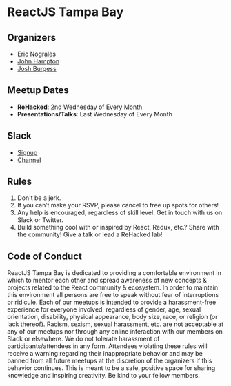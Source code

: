 # ReactJS Tampa Bay

## Organizers

* [Eric Nograles](github.com/ericnograles)
* [John Hampton](github.com/johnrhampton)
* [Josh Burgess](github.com/joshburgess)

## Meetup Dates

* **ReHacked**: 2nd Wednesday of Every Month 
* **Presentations/Talks**: Last Wednesday of Every Month

## Slack
* [Signup](reactjstampabay-slack.heroku.com)
* [Channel](reactjstampabay.slack.com)

## Rules

1. Don't be a jerk.
2. If you can’t make your RSVP, please cancel to free up spots for others!
3. Any help is encouraged, regardless of skill level. Get in touch with us on Slack or Twitter.
4. Build something cool with or inspired by React, Redux, etc.? Share with the community! Give a talk or lead a ReHacked lab!

## Code of Conduct

ReactJS Tampa Bay is dedicated to providing a comfortable environment in which to mentor each other and spread awareness of new concepts & projects related to the React community & ecosystem. In order to maintain this environment all persons are free to speak without fear of interruptions or ridicule. Each of our meetups is intended to provide a harassment-free experience for everyone involved, regardless of gender, age, sexual orientation, disability, physical appearance, body size, race, or religion (or lack thereof). Racism, sexism, sexual harassment, etc. are not acceptable at any of our meetups nor through any online interaction with our members on Slack or elsewhere. We do not tolerate harassment of participants/attendees in any form. Attendees violating these rules will receive a warning regarding their inappropriate behavior and may be banned from all future meetups at the discretion of the organizers if this behavior continues. This is meant to be a safe, positive space for sharing knowledge and inspiring creativity. Be kind to your fellow members.


